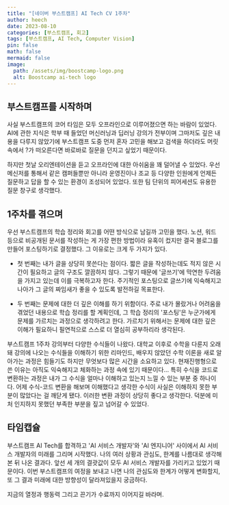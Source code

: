 ```yaml
---
title: "[네이버 부스트캠프] AI Tech CV 1주차"
author: heech
date: 2023-08-10
categories: [부스트캠프, 회고]
tags: [부스트캠프, AI Tech, Computer Vision]
pin: false
math: false
mermaid: false
image:
  path: /assets/img/boostcamp-logo.png
  alt: Boostcamp ai-tech logo
---
```


## 부스트캠프를 시작하며

사실 부스트캠프의 코어 타임은 모두 오프라인으로 이루어졌으면 하는 바람이 있었다. AI에 관한 지식은 학부 때 들었던 머신러닝과 딥러닝 강의가 전부이며 그마저도 깊은 내용을 다루지 않았기에 부스트캠프 도중 먼저 혼자 고민을 해보고 검색을 하더라도 머릿속에서 ?가 떠오른다면 바로바로 질문을 던지고 싶었기 때문이다.

하지만 첫날 오리엔테이션을 듣고 오프라인에 대한 아쉬움을 꽤 덜어낼 수 있었다. 우선 메신저를 통해서 같은 캠퍼들뿐만 아니라 운영진이나 조교 등 다양한 인원에게 언제든 질문하고 답을 할 수 있는 환경이 조성되어 있었다. 또한 팀 단위의 피어세션도 유용한 질문 창구로 생각했다.

## 1주차를 겪으며

우선 부스트캠프의 학습 정리와 회고를 어떤 방식으로 남길까 고민을 했다. 노션, 워드 등으로 비공개된 문서를 작성하는 게 가장 편한 방법이라 유혹이 컸지만 결국 블로그를 만들어 포스팅하기로 결정했다. 그 이유로는 크게 두 가지가 있다.

- 첫 번째는 내가 글을 상당히 못쓴다는 점이다. 짧은 글을 작성하는데도 적지 않은 시간이 필요하고 글의 구조도 깔끔하지 않다. 그렇기 때문에 '글쓰기'에 막연한 두려움을 가지고 있는데 이를 극복하고자 한다. 주기적인 포스팅으로 글쓰기에 익숙해지고 나아가 그 글의 짜임새가 좋을 수 있도록 발전하길 목표한다.

- 두 번째는 문제에 대한 더 깊은 이해를 하기 위함이다. 주로 내가 몰랐거나 어려움을 겪었던 내용으로 학습 정리를 할 계획인데, 그 학습 정리의 '포스팅'은 누군가에게 문제를 가르치는 과정으로 생각하려고 한다. 가르치기 위해서는 문제에 대한 깊은 이해가 필요하니 필연적으로 스스로 더 열심히 공부하리라 생각된다.

부스트캠프 1주차 강의부터 다양한 수식들이 나왔다. 대학교 이후로 수학을 다룬지 오래돼 강의에 나오는 수식들을 이해하기 위한 리마인드, 배우지 않았던 수학 이론을 새로 알아가는 과정은 힘들기도 하지만 무엇보다 많은 시간을 소요하고 있다. 현재진행형으로 쓴 이유는 아직도 익숙해지고 체화하는 과정 속에 있기 때문이다... 특히 수식을 코드로 변환하는 과정은 내가 그 수식을 얼마나 이해하고 있는지 느낄 수 있는 부분 중 하나이다. 어제 수식-코드 변환을 해보며 이해했다고 생각한 수식이 사실은 이해하지 못한 부분이 많았다는 걸 깨닫게 됐다. 이러한 변환 과정이 상당히 좋다고 생각한다. 덕분에 미처 인지하지 못했던 부족한 부분을 짚고 넘어갈 수 있었다.

## 타임캡슐

부스트캠프 AI Tech를 합격하고 'AI 서비스 개발자'와 'AI 엔지니어' 사이에서 AI 서비스 개발자의 미래를 그리며 시작했다. 나의 여러 상황과 관심도, 한계를 나름대로 생각해 본 뒤 나온 결과다. 앞선 세 개의 결괏값이 모두 AI 서비스 개발자를 가리키고 있었기 때문이다. 이번 부스트캠프의 여정을 보내고 나면 나의 관심도와 한계가 어떻게 변화할지, 또 그 결과 미래에 대한 방향성이 달라져있을지 궁금하다.

지금의 열정과 행동력 그리고 끈기가 수료까지 이어지길 바라며.
